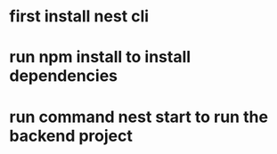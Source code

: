 # first install nest cli
# run npm install to install dependencies
# run command nest start to run the backend project
